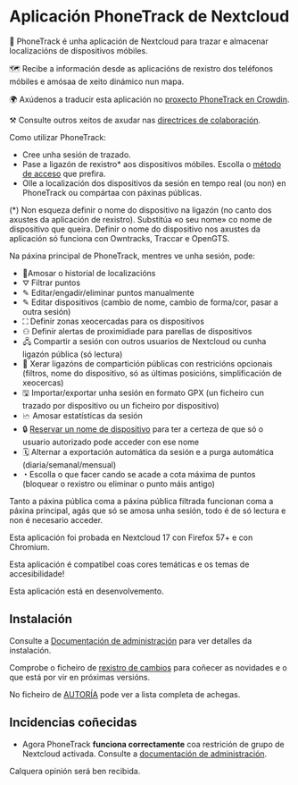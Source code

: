 # Aplicación PhoneTrack de Nextcloud

📱 PhoneTrack é unha aplicación de Nextcloud para trazar e almacenar localizacións de dispositivos móbiles.

🗺 Recibe a información desde as aplicacións de rexistro dos teléfonos móbiles e amósaa de xeito dinámico nun mapa.

🌍 Axúdenos a traducir esta aplicación no [proxecto PhoneTrack en Crowdin](https://crowdin.com/project/phonetrack).

⚒ Consulte outros xeitos de axudar nas [directrices de colaboración](https://gitlab.com/eneiluj/phonetrack-oc/blob/master/CONTRIBUTING.md).

Como utilizar PhoneTrack:

* Cree unha sesión de trazado.
* Pase a ligazón de rexistro\* aos dispositivos móbiles. Escolla o [método de acceso](https://gitlab.com/eneiluj/phonetrack-oc/wikis/userdoc#logging-methods) que prefira.
* Olle a localización dos dispositivos da sesión en tempo real (ou non) en PhoneTrack ou compártaa con páxinas públicas.

(\*) Non esqueza definir o nome do dispositivo na ligazón (no canto dos axustes da aplicación de rexistro). Substitúa «o seu nome» co nome de dispositivo que queira. Definir o nome do dispositivo nos axustes da aplicación só funciona con Owntracks, Traccar e OpenGTS.

Na páxina principal de PhoneTrack, mentres ve unha sesión, pode:

* 📍Amosar o historial de localizacións
* ⛛ Filtrar puntos
* ✎ Editar/engadir/eliminar puntos manualmente
* ✎ Editar dispositivos (cambio de nome, cambio de forma/cor, pasar a outra sesión)
* ⛶ Definir zonas xeocercadas para os dispositivos
* ⚇ Definir alertas de proximidiade para parellas de dispositivos
* 🖧 Compartir a sesión con outros usuarios de Nextcloud ou cunha ligazón pública (só lectura)
* 🔗 Xerar ligazóns de compartición públicas con restricións opcionais (filtros, nome do dispositivo, só as últimas posicións, simplificación de xeocercas)
* 🖫 Importar/exportar unha sesión en formato GPX (un ficheiro cun trazado por dispositivo ou un ficheiro por dispositivo)
* 🗠 Amosar estatísticas da sesión
* 🔒 [Reservar un nome de dispositivo](https://gitlab.com/eneiluj/phonetrack-oc/wikis/userdoc#device-name-reservation) para ter a certeza de que só o usuario autorizado pode acceder con ese nome
* 🗓 Alternar a exportación automática da sesión e a purga automática (diaria/semanal/mensual)
* ◔ Escolla o que facer cando se acade a cota máxima de puntos (bloquear o rexistro ou eliminar o punto máis antigo)

Tanto a páxina pública coma a páxina pública filtrada funcionan coma a páxina principal, agás que só se amosa unha sesión, todo é de só lectura e non é necesario acceder.

Esta aplicación foi probada en Nextcloud 17 con Firefox 57+ e con Chromium.

Esta aplicación é compatíbel coas cores temáticas e os temas de accesibilidade!

Esta aplicación está en desenvolvemento.

## Instalación

Consulte a [Documentación de administración](https://gitlab.com/eneiluj/phonetrack-oc/wikis/admindoc) para ver detalles da instalación.

Comprobe o ficheiro de [rexistro de cambios](https://gitlab.com/eneiluj/phonetrack-oc/blob/master/CHANGELOG.md#change-log) para coñecer as novidades e o que está por vir en próximas versións.

No ficheiro de [AUTORÍA](https://gitlab.com/eneiluj/phonetrack-oc/blob/master/AUTHORS.md#authors) pode ver a lista completa de achegas.

## Incidencias coñecidas

* Agora PhoneTrack **funciona correctamente** coa restrición de grupo de Nextcloud activada. Consulte a [documentación de administración](https://gitlab.com/eneiluj/phonetrack-oc/wikis/admindoc#issue-with-phonetrack-restricted-to-some-groups-in-nextcloud).

Calquera opinión será ben recibida.